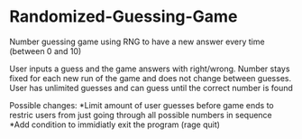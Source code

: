 Randomized-Guessing-Game
========================

Number guessing game using RNG to have a new answer every time (between 0 and 10)

User inputs a guess and the game answers with right/wrong. Number stays fixed for each new run of the game and does not change between guesses. User has unlimited guesses and can guess until the correct number is found

Possible changes:
*Limit amount of user guesses before game ends to restric users from just going through all possible numbers in sequence
*Add condition to immidiatly exit the program (rage quit)
